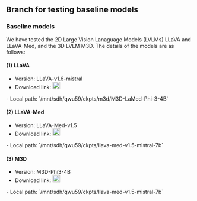 ## Branch for testing baseline models

### Baseline models
We have tested the 2D Large Vision Lanaguage Models (LVLMs) LLaVA and LLaVA-Med, and the 3D LVLM M3D. The details of the models are as follows:

#### (1) LLaVA
- Version: LLaVA-v1.6-mistral
- Download link: <a href="https://huggingface.co/llava-hf/llava-v1.6-mistral-7b-hf">
    <img src="https://huggingface.co/front/assets/huggingface_logo.svg" alt="Hugging Face" width="20"/>
</a>
- Local path: `/mnt/sdh/qwu59/ckpts/m3d/M3D-LaMed-Phi-3-4B`

#### (2) LLaVA-Med
- Version: LLaVA-Med-v1.5
- Download link: <a href="https://huggingface.co/microsoft/llava-med-v1.5-mistral-7b">
    <img src="https://huggingface.co/front/assets/huggingface_logo.svg" alt="Hugging Face" width="20"/>
</a> 
- Local path: `/mnt/sdh/qwu59/ckpts/llava-med-v1.5-mistral-7b`

#### (3) M3D
- Version: M3D-Phi3-4B
- Download link: <a href="https://huggingface.co/GoodBaiBai88/M3D-LaMed-Phi-3-4B">
    <img src="https://huggingface.co/front/assets/huggingface_logo.svg" alt="Hugging Face" width="20"/>
</a>
- Local path: `/mnt/sdh/qwu59/ckpts/llava-med-v1.5-mistral-7b`